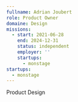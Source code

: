 ```yaml
---
fullname: Adrian Joubert
role: Product Owner
domaine: Design
missions:
  - start: 2021-06-28
    end: 2024-12-31
    status: independent
    employer: ''
    startups:
      - monstage
startups:
  - monstage
---
```

Product Design